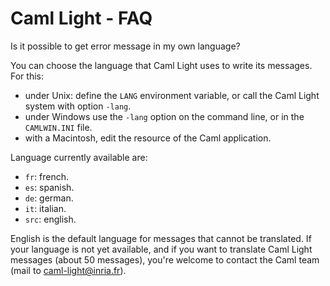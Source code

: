 Caml Light - FAQ
================

Is it possible to get error message in my own language?

You can choose the language that Caml Light uses to write its messages.
For this:

-   under Unix: define the `LANG` environment variable, or call the Caml
    Light system with option `-lang`.
-   under Windows use the `-lang` option on the command line, or in the
    `CAMLWIN.INI` file.
-   with a Macintosh, edit the resource of the Caml application.

Language currently available are:

-   `fr`: french.
-   `es`: spanish.
-   `de`: german.
-   `it`: italian.
-   `src`: english.

English is the default language for messages that cannot be translated.
If your language is not yet available, and if you want to translate Caml
Light messages (about 50 messages), you're welcome to contact the Caml
team (mail to caml-light@inria.fr).
